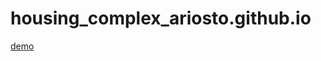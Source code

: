 # housing_complex_ariosto.github.io

[demo](https://rkfr.github.io/housing_complex_ariosto.github.io/)
